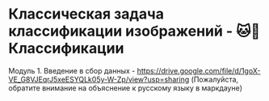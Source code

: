 # Классическая задача классификации изображений - 🐱🐶 Классификации
Модуль 1. Введение в сбор данных - https://drive.google.com/file/d/1goX-VE_G8VJEqrJ5xeESYQLk05y-W-Zp/view?usp=sharing (Пожалуйста, обратите внимание на объяснение к русскому языку в маркдауне)
